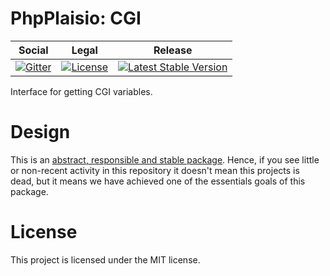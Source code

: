# PhpPlaisio: CGI

<table>
<thead>
<tr>
<th>Social</th>
<th>Legal</th>
<th>Release</th>
</tr>
</thead>
<tbody>
<tr>
<td>
<a href="https://gitter.im/PhpPlaisio/PhpPlaisio"><img src="https://badges.gitter.im/PhpPlaisio/PhpPlaisio.svg" alt="Gitter"/></a>
</td>
<td>
<a href="https://packagist.org/packages/plaisio/cgi"><img src="https://poser.pugx.org/plaisio/cgi/license" alt="License"/></a>
</td>
<td>
<a href="https://packagist.org/packages/plaisio/cgi"><img src="https://poser.pugx.org/plaisio/cgi/v/stable" alt="Latest Stable Version"/></a>
</td>
</tr>
</tbody>
</table>

Interface for getting CGI variables.

# Design

This is an [abstract, responsible and stable package](https://matthiasnoback.nl/book/principles-of-package-design/). Hence, if you see little or non-recent activity in this repository it doesn't mean this projects is dead, but it means we have achieved one of the essentials goals of this package.     

# License

This project is licensed under the MIT license.
